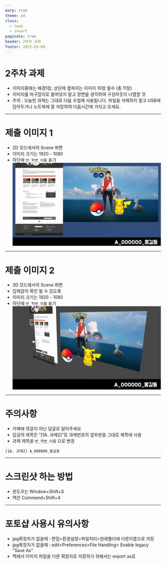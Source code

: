 ```yaml
---
marp: true
theme: a4
class:
  - lead
  - invert
paginate: true
header: 2주차 과제
footer: 2023-03-09
---
```


# 2주차 과제
- 이미지중에는 배경1장, 상단에 곂쳐지는 이미지 10장 필수 (총 11장)
- 이미지를 마구잡이로 붙여넣지 말고 장면을 생각하여 구성하듯이 나열할 것
- 주의 : 오늘한 과제는 그대로 다음 수업때 사용됩니다. 파일을 삭제하지 말고 USB에 담아두거나 노트북에 잘 저장하여 다음시간에 가지고 오세요.

---

# 제출 이미지 1 
- 2D 모드에서의 Scene 화면
- 이미지 크기는 1920 - 1080
- 하단에 ```반_학번_이름``` 표기
![bg right width:600](../../Marp_images/Assignment/sm_assignment_2_1.png)

---

# 제출 이미지 2
- 3D 모드에서의 Scene 화면
- 입체감이 확인 될 수 있도록
- 이미지 크기는 1920 - 1080
- 하단에 ```반_학번_이름``` 표기
![bg right width:600](../../Marp_images/Assignment/sm_assignment_2_2.png)

---

# 주의사항
- 카페에 댓글이 아닌 답글로 달아주세요
- 답글의 제목은 "[1A. 과제2]"등 과제번호의 앞부분을 그대로 제목에 사용
- 과제 제목을 ```반_학번_이름``` 으로 변경
```
[1A. 과제2] A_000000_홍길동
```

---

# 스크린샷 하는 방법
- 윈도우는 Window+Shift+S
- 맥은 Commend+Shift+4

---

# 포토샵 사용시 유의사항
- jpg확장자가 없을때 : 편집>환경설정>파일처리>원래폴더에 다른이름으로 저장
- jpg확장자가 없을때 : edit>Preferences>File Handling> Enable legacy "Save As"
- 맥에서 이미지 파일을 다른 확장자로 저장하기 위해서는 export as로 